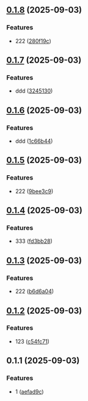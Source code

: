 ## [0.1.8](https://github.com/miswanting/eracraft-test/compare/v0.1.9...v0.1.8) (2025-09-03)


### Features

* 222 ([280f19c](https://github.com/miswanting/eracraft-test/commit/280f19c0c76e9b8799a0fd5c98289174cef34640))



## [0.1.7](https://github.com/miswanting/eracraft-test/compare/v0.1.6...v0.1.7) (2025-09-03)


### Features

* ddd ([3245130](https://github.com/miswanting/eracraft-test/commit/32451300a2da8d4b5e19ce6fa3c3b469891c8ccc))



## [0.1.6](https://github.com/miswanting/eracraft-test/compare/v0.1.5...v0.1.6) (2025-09-03)


### Features

* ddd ([1c66b44](https://github.com/miswanting/eracraft-test/commit/1c66b44b3ce74e0bb4d09634609e310e9fbbf5d5))



## [0.1.5](https://github.com/miswanting/eracraft-test/compare/v0.1.4...v0.1.5) (2025-09-03)


### Features

* 222 ([9bee3c9](https://github.com/miswanting/eracraft-test/commit/9bee3c9f25af0455026a8d33389fd4379ea928c7))



## [0.1.4](https://github.com/miswanting/eracraft-test/compare/v0.1.3...v0.1.4) (2025-09-03)


### Features

* 333 ([fd3bb28](https://github.com/miswanting/eracraft-test/commit/fd3bb286f066d14424107cecd16f4179c760059b))



## [0.1.3](https://github.com/miswanting/eracraft-test/compare/v0.1.2...v0.1.3) (2025-09-03)


### Features

* 222 ([b6d6a04](https://github.com/miswanting/eracraft-test/commit/b6d6a0497f9f6ddf703711b45a3c1f18b33f0c57))



## [0.1.2](https://github.com/miswanting/eracraft-test/compare/v0.1.1...v0.1.2) (2025-09-03)


### Features

* 123 ([c54fc71](https://github.com/miswanting/eracraft-test/commit/c54fc71ff288b50d6cbabdcdda231401e3059965))



## 0.1.1 (2025-09-03)


### Features

* 1 ([aefad9c](https://github.com/miswanting/eracraft-test/commit/aefad9ce0566bd9fe64956fdbe53a3a3bf05eadf))



